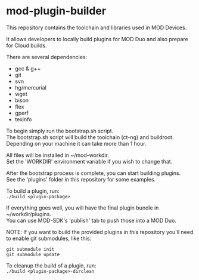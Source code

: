 mod-plugin-builder
==================

This repository contains the toolchain and libraries used in MOD Devices.

It allows developers to locally build plugins for MOD Duo and also prepare for Cloud builds.

There are several dependencies:
 - gcc & g++
 - git
 - svn
 - hg/mercurial
 - wget
 - bison
 - flex
 - gperf
 - texinfo

To begin simply run the bootstrap.sh script.<br/>
The bootstrap.sh script will build the toolchain (ct-ng) and buildroot.<br/>
Depending on your machine it can take more than 1 hour.<br/>

All files will be installed in ~/mod-workdir.<br/>
Set the 'WORKDIR' environment variable if you wish to change that.

After the bootstrap process is complete, you can start building plugins.<br/>
See the 'plugins' folder in this repository for some examples.

To build a plugin, run:<br/>
```./build <plugin-package>```

If everything goes well, you will have the final plugin bundle in ~/workdir/plugins.<br/>
You can use MOD-SDK's 'publish' tab to push those into a MOD Duo.

NOTE: If you want to build the provided plugins in this repository you'll need to enable git submodules, like this:
```
git submodule init
git submodule update
```

To cleanup the build of a plugin, run:<br/>
```./build <plugin-package>-dirclean```
